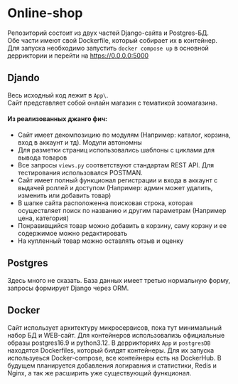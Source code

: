 # Online-shop
Репозиторий состоит из двух частей Django-сайта и Postgres-БД.  
Обе части имеют свой Dockerfile, который собирает их в контейнер.  
Для запуска необходимо запустить `docker compose up` в основной дерриктории и перейти на https://0.0.0.0:5000 


##  Djando
Весь исходный код лежит в ```App\```.  
Сайт представляет собой онлайн магазин с тематикой зоомагазина.   
####  Из реализованных джанго фич:
* Сайт имеет декомпозицию по модулям (Например: каталог, корзина, вход в аккаунт и тд). Модули автономны
* Для разметки страниц использовались шаблоны с циклами для вывода товаров
* Все запросы ```views.py``` соответствуют стандартам REST API. Для тестирования использовался POSTMAN.
* Сайт имеет полный функционал регистрации и входа в аккаунт с выдачей роллей и доступом (Например: админ может удалить, изменить или добавить товар)
* В шапке сайта расположенна поисковая строка, которая осуществляет поиск по названию и другим параметрам (Например цена, категория)
* Понравивщийся товар можно добавить в корзину, саму корзну и ее содержимое можно редактировать
* На купленный товар можно оставлять отзыв и оценку  
  
## Postgres
Здесь много не сказать. База данных имеет третью нормальную форму, запросы формирует Django через ORM.

## Docker
Сайт использует архитектуру микросервисов, пока тут минимальный набор БД и WEB-сайт. Для контейнеров использовализь официальные образы postgres16.9 и python3.12. В деррикториях ```App``` и ```postgresDB``` находятся Dockerfiles, который билдят контейнеры. Для их запуска используеься Docker-compose, все контейнеры есть на DockerHub.
В будущем планируется добавления логиравния и статистики, Redis и Nginx, а так же расширить уже существующий функционал.
